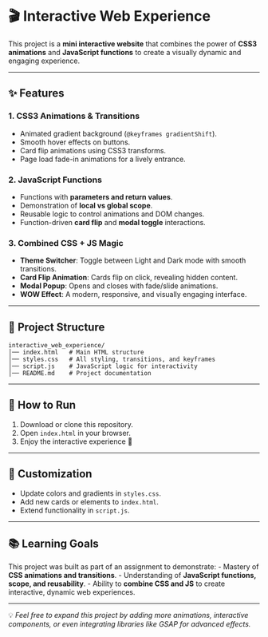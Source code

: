 # 🎬 Interactive Web Experience

This project is a **mini interactive website** that combines the power
of **CSS3 animations** and **JavaScript functions** to create a visually
dynamic and engaging experience.

------------------------------------------------------------------------

## ✨ Features

### 1. CSS3 Animations & Transitions

-   Animated gradient background (`@keyframes gradientShift`).
-   Smooth hover effects on buttons.
-   Card flip animations using CSS3 transforms.
-   Page load fade-in animations for a lively entrance.

### 2. JavaScript Functions

-   Functions with **parameters and return values**.
-   Demonstration of **local vs global scope**.
-   Reusable logic to control animations and DOM changes.
-   Function-driven **card flip** and **modal toggle** interactions.

### 3. Combined CSS + JS Magic

-   **Theme Switcher**: Toggle between Light and Dark mode with smooth
    transitions.
-   **Card Flip Animation**: Cards flip on click, revealing hidden
    content.
-   **Modal Popup**: Opens and closes with fade/slide animations.
-   **WOW Effect**: A modern, responsive, and visually engaging
    interface.

------------------------------------------------------------------------

## 📂 Project Structure

``` plaintext
interactive_web_experience/
│── index.html   # Main HTML structure
│── styles.css   # All styling, transitions, and keyframes
│── script.js    # JavaScript logic for interactivity
│── README.md    # Project documentation
```

------------------------------------------------------------------------

## 🚀 How to Run

1.  Download or clone this repository.
2.  Open `index.html` in your browser.
3.  Enjoy the interactive experience 🎉

------------------------------------------------------------------------

## 🎨 Customization

-   Update colors and gradients in `styles.css`.
-   Add new cards or elements to `index.html`.
-   Extend functionality in `script.js`.

------------------------------------------------------------------------

## 📚 Learning Goals

This project was built as part of an assignment to demonstrate: -
Mastery of **CSS animations and transitions**. - Understanding of
**JavaScript functions, scope, and reusability**. - Ability to **combine
CSS and JS** to create interactive, dynamic web experiences.

------------------------------------------------------------------------

💡 *Feel free to expand this project by adding more animations,
interactive components, or even integrating libraries like GSAP for
advanced effects.*
